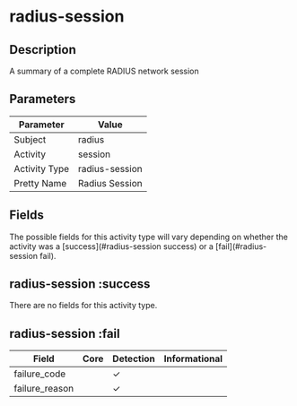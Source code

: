 radius-session
==============

Description
-----------
A summary of a complete RADIUS network session

Parameters
----------
| Parameter     | Value           |
| ------------- | --------------- |
| Subject       | radius          |
| Activity      | session	        |
| Activity Type | radius-session	 |
| Pretty Name   | Radius Session	 |


Fields
------

The possible fields for this activity type will vary depending on whether the activity was a [success](#radius-session	success) or a [fail](#radius-session	fail).


radius-session	:success
-----------------------

There are no fields for this activity type.


radius-session	:fail
--------------------

| Field          | Core | Detection | Informational |
| -------------- | ---- | --------- | ------------- |
| failure_code   |      | &#10003;  |               |
| failure_reason |      | &#10003;  |               |